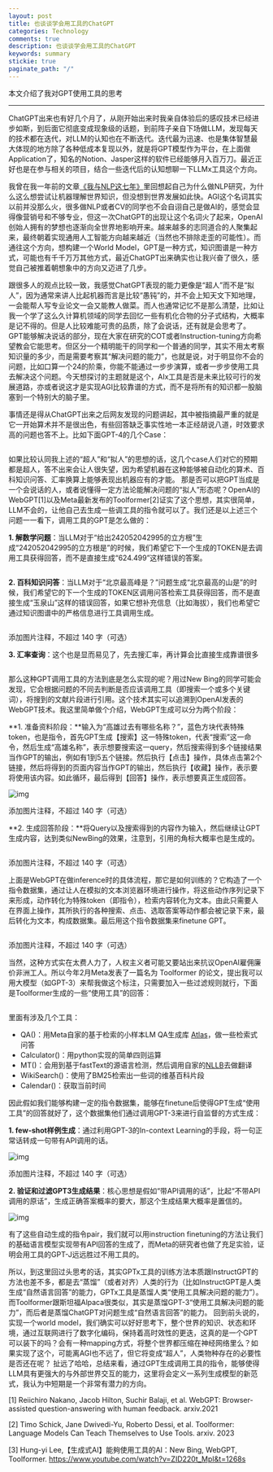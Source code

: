 ```yaml
---
layout: post
title: 也谈谈学会用工具的ChatGPT
categories: Technology
comments: true
description: 也谈谈学会用工具的ChatGPT
keywords: summary
stickie: true
paginate_path: "/"
---
```


本文介绍了我对GPT使用工具的思考

---

ChatGPT出来也有好几个月了，从刚开始出来时我亲自体验后的感叹技术已经进步如斯，到后面它彻底变成现象级的话题，到前阵子亲自下场做LLM，发现每天的技术都在迭代，对LLM的认知也在不断迭代。迭代最为迅速、也是集体智慧最大体现的地方除了各种低成本复现以外，就是将GPT模型作为平台，在上面做Application了，知名的Notion、Jasper这样的软件已经能够月入百万刀。最近正好也是在参与相关的项目，结合一些迭代后的认知想聊一下LLMx工具这个方向。

我曾在我一年前的文章[《我与NLP这七年》](http://scarletpan.github.io/2022/02/01/seven-years-of-me-and-nlp/)里回想起自己为什么做NLP研究，为什么这么想尝试让机器理解世界知识，但没想到世界发展如此快。AGI这个名词其实以前并没那么火，很多做NLP或者CV的同学也不会自诩自己是做AI的，感觉会显得像营销号和不够专业，但这一次ChatGPT的出现让这个名词火了起来，OpenAI创始人拥有的梦想也逐渐向全世界地影响开来。越来越多的志同道合的人聚集起来，最终朝着实现通用人工智能方向越来越近（当然也不排除走歪的可能性）。而通往这个方向，想构建一个World Model，GPT是一种方式，知识图谱是一种方式，可能也有千千万万其他方式，最近ChatGPT出来确实也让我兴奋了很久，感觉自己被推着朝想象中的方向又迈进了几步。

跟很多人的观点比较一致，我感觉ChatGPT表现的能力更像是“超人”而不是“拟人”，因为通常来讲人比起机器而言是比较“愚钝”的，并不会上知天文下知地理，一会能帮人写专业论文一会又能教人做菜。而人也通常记忆不是那么清楚，比如让我一个学了这么久计算机领域的同学去回忆一些有机化合物的分子式结构，大概率是记不得的。但是人比较难能可贵的品质，除了会说话，还有就是会思考了。GPT能够解决说话的部分，现在大家在研究的COT或者Instruction-tuning方向希望教会它能思考。但区分一个精明能干的同学和一个普通的同学，其实不用太考察知识量的多少，而是需要考察其“解决问题的能力”，也就是说，对于明显你不会的问题，比如口算一个24的阶乘，你能不能通过一步步演算，或者一步步使用工具去解决这个问题。今天想探讨的主题就是这个，AIx工具是否是未来比较可行的发展道路，亦或者说这才是实现AGI比较靠谱的方式，而不是将所有的知识都一股脑塞到一个特别大的脑子里。

事情还是得从ChatGPT出来之后网友发现的问题讲起，其中被指摘最严重的就是它一开始算术并不是很出色，有些回答缺乏事实性地一本正经胡说八道，时效要求高的问题也答不上。比如下面GPT-4的几个Case：


<p>
    <center><img src="https://pic1.zhimg.com/80/v2-92ffa744dbeecd2a87c680f788d54b7b_720w.png?source=d16d100b" alt></center>
</p>



如果比较认同我上述的“超人”和“拟人”的思想的话，这几个case人们对它的预期都是超人，答不出来会让人很失望，因为希望机器在这种能够被自动化的算术、百科知识问答、汇率换算上能够表现出机器应有的才能。 那是否可以把GPT当成是一个会说话的人，或者说懂得一定方法论能解决问题的“拟人”形态呢？OpenAI的WebGPT[1]以及Meta最新发布的Toolformer[2]证实了这个思想，其实很简单，LLM不会的，让他自己去生成一些调工具的指令就可以了。我们还是以上述三个问题一一看下，调用工具的GPT是怎么做的：

**1. 解数学问题**：当LLM对于“给出242052042995的立方根”生成“242052042995的立方根是”的时候，我们希望它下一个生成的TOKEN是去调用工具获得回答，而不是直接生成“624.499”这样错误的答案。

<p>
    <center><img src="https://picx.zhimg.com/80/v2-51624a6b91647d89f079caf4ccb05bb0_720w.png?source=d16d100b" alt></center>
</p>


**2. 百科知识问答**：当LLM对于“北京最高峰是？”问题生成“北京最高的山是”的时候，我们希望它的下一个生成的TOKEN区调用问答检索工具获得回答，而不是直接生成“玉泉山”这样的错误回答，如果它想补充信息（比如海拔），我们也希望它通过知识图谱中的严格信息进行工具调用生成。

<p>
    <center><img src="https://pic1.zhimg.com/80/v2-4540860f7dd1b10d208e1c23ad2640ea_720w.png?source=d16d100b" alt></center>
</p>




添加图片注释，不超过 140 字（可选）

**3. 汇率查询**：这个也是显而易见了，先去搜汇率，再计算会比直接生成靠谱很多


<p>
    <center><img src="https://pica.zhimg.com/80/v2-267cc301c6c32b61deb9ec664ccf635f_720w.png?source=d16d100b" alt></center>
</p>


那么这种GPT调用工具的方法到底是怎么实现的呢？用过New Bing的同学可能会发现，它会根据问题的不同去判断是否应该调用工具（即搜索一个或多个关键词），将搜到的文献片段进行引用。这个技术其实可以追溯到OpenAI发表的WebGPT技术。我这里简单做个介绍，WebGPT生成可以分为两个阶段：

**1. 准备资料阶段：**输入为“高雄过去有哪些名称？”，蓝色方块代表特殊token，也是指令，首先GPT生成【搜索】这一特殊token，代表“搜索”这一命令，然后生成“高雄名称”，表示想要搜索这一query，然后搜索得到多个链接结果当作GPT的输出，例如有1到5五个链接。然后执行【点击】操作，具体点击第2个链接，然后将得到的页面内容当作GPT的输出，然后执行【收藏】操作，表示要将使用该内容。如此循环，最后得到【回答】操作，表示想要真正生成回答。        

![img](https://pic1.zhimg.com/80/v2-fcf451dc26b6a7301b91f7604ba20dca_720w.png?source=d16d100b)





添加图片注释，不超过 140 字（可选）

**2. 生成回答阶段：**将Query以及搜索得到的内容作为输入，然后继续让GPT生成内容，达到类似NewBing的效果，注意到，引用的角标大概率也是生成的。


<p>
    <center><img src="https://pica.zhimg.com/80/v2-1abc616d98da5eda70eecfc60e156289_720w.png?source=d16d100b" alt></center>
</p>




添加图片注释，不超过 140 字（可选）

上面是WebGPT在做inference时的具体流程，那它是如何训练的？它构造了一个指令数据集，通过让人在模拟的文本浏览器环境进行操作，将这些动作序列记录下来形成，动作转化为特殊token（即指令），检索内容转化为文本。由此只需要人在界面上操作，其所执行的各种搜索、点击、选取答案等动作都会被记录下来，最后转化为文本，构成数据集。最后用这个指令数据集来finetune GPT。


<p>
    <center><img src="https://picx.zhimg.com/80/v2-f5f347f4b1495b6e0730ba4c7d68c028_720w.png?source=d16d100b" alt></center>
</p>




添加图片注释，不超过 140 字（可选）

当然，这种方式实在太费人力了，人权主义者可能又要站出来抗议OpenAI雇佣廉价非洲工人。所以今年2月Meta发表了一篇名为 Toolformer 的论文，提出我可以用大模型（如GPT-3）来帮我做这个标注，只需要加入一些过滤规则就行，下面是Toolformer生成的一些“使用工具”的回答：


<p>
    <center><img src="https://pic1.zhimg.com/80/v2-ec5d6dbc2f80a4c13d69ce06a0ffccd0_720w.png?source=d16d100b" alt></center>
</p>



里面有涉及几个工具：

- QA()：用Meta自家的基于检索的小样本LM QA生成库 [Atlas](https://github.com/facebookresearch/atlas)，做一些检索式问答
- Calculator()：用python实现的简单四则运算
- MT()：会用到基于fastText的源语言检测，然后调用自家的[NLLB](https://arxiv.org/pdf/2207.04672.pdf)去做翻译
- WikiSearch()：使用了BM25检索出一些词的维基百科片段
- Calendar()：获取当前时间

因此假如我们能够构建一定的指令数据集，能够在finetune后使得GPT生成“使用工具”的回答就好了，这个数据集他们通过调用GPT-3来进行自监督的方式生成：

**1. few-shot样例生成**：通过利用GPT-3的In-context Learning的手段，将一句正常话转成一句带有API调用的话。

![img](https://pic1.zhimg.com/80/v2-5462d5f8842fa645a9b96f41fdcaf817_720w.png?source=d16d100b)





添加图片注释，不超过 140 字（可选）

**2. 验证和过滤GPT3生成结果**：核心思想是假如“带API调用的话”，比起“不带API调用的原话”，生成正确答案概率的要大，那这个生成结果大概率是置信的。

![img](https://pic1.zhimg.com/80/v2-cef11501cc01a71d0160e15a7158e6d7_720w.png?source=d16d100b)



有了这些自动生成的指令pair，我们就可以用instruction finetuning的方法让我们的基础语言模型实现带有API回答的生成了，而Meta的研究者也做了充足实验，证明会用工具的GPT-J远远胜过不用工具的。

所以，到这里回过头思考的话，其实GPTx工具的训练方法本质跟InstructGPT的方法也差不多，都是去“蒸馏”（或者对齐）人类的行为（比如InstructGPT是人类生成“自然语言回答”的能力，GPTx工具是蒸馏人类“使用工具解决问题的能力”）。而Toolformer跟斯坦福Alpaca很类似，其实是蒸馏GPT-3“使用工具解决问题的能力”，而后者是蒸馏ChatGPT对问题生成“自然语言回答”的能力。 回到前头说的，实现一个world model，我们确实可以好好思考下，整个世界的知识、状态和环境，通过互联网进行了数字化编码，保持着高时效性的更迭，这真的是一个GPT可以装下的吗？会有一种mapping方式，将整个世界都压缩在神经网络里么？如果实现了这个，可能离AGI也不远了，但它将变成“超人”，人类物种存在的必要性是否还在呢？ 扯远了哈哈，总结来看，通过GPT生成调用工具的指令，能够使得LLM具有更强大的与外部世界交互的能力，这里将会定义一系列生成模型的新范式，我认为中短期是一个非常有潜力的方向。  

[1] Reiichiro Nakano, Jacob Hilton, Suchir Balaji, et al. WebGPT: Browser-assisted question-answering with human feedback. arxiv.2021 

[2]  Timo Schick, Jane Dwivedi-Yu, Roberto Dessi, et al. Toolformer: Language Models Can Teach Themselves to Use Tools. arxiv. 2023 

[3] Hung-yi Lee,【生成式AI】能夠使用工具的AI：New Bing, WebGPT, Toolformer. https://www.youtube.com/watch?v=ZID220t_MpI&t=1268s